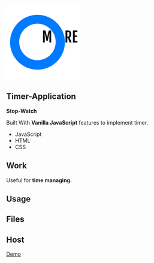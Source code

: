 ![alt text](https://raw.githubusercontent.com/umeshmore45/Timer-Application/master/img/logo.png)

## Timer-Application
**Stop-Watch**



Built With  **Vanilla JavaScript** features to implement timer.
 - JavaScript
 - HTML
 - CSS


## Work 

Useful for **time managing.**

## Usage




## Files





## Host

[Demo](https://umeshmore45.github.io/Timer-Application/index.html)



